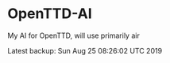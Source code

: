 # OpenTTD-AI
My AI for OpenTTD, will use primarily air

Latest backup: Sun Aug 25 08:26:02 UTC 2019
